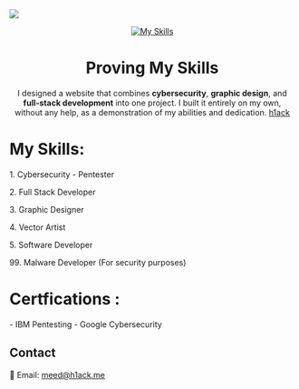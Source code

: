 <img src="https://files.catbox.moe/clzwth.png">

<div align="center">
  
  [![My Skills](https://skillicons.dev/icons?i=java,nodejs,bash,cs,cpp,css,html,discord,dotnet,electron,express,firebase,git,github,kali,linux,mongodb,mysql,nodejs,npm,photoshop,php,postman,py,qt,react,tailwind&theme=dark)](https://skillicons.dev)

</div>

<div align="center">
  <h1>Proving My Skills</h1>
  <p>
    I designed a website that combines <strong>cybersecurity</strong>, <strong>graphic design</strong>, and <strong>full-stack development</strong> into one project.
    I built it entirely on my own, without any help, as a demonstration of my abilities and dedication. <span><a href="https://h1ack.me">h1ack</a><span>
  </p>
</div>


<div>
  <h1>My Skills:</h1>
  <p>1. Cybersecurity - Pentester</p>
  <p>2. Full Stack Developer</p>
  <p>3. Graphic Designer</p>
  <p>4. Vector Artist</p>
  <p>5. Software Developer</p>
  <p>99. Malware Developer (For security purposes)</p>
</div>


<div>
  <h1>Certfications : </h1>
- IBM Pentesting
- Google Cybersecurity
</div>



## Contact
📧 Email: [meed@h1ack.me](mailto:meed@h1ack.me)
